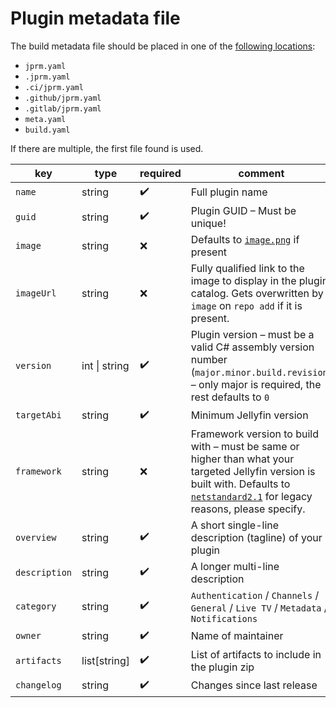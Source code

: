 # Plugin metadata file

The build metadata file should be placed in one of the [following locations][CONFIG_LOCATIONS]:

- `jprm.yaml`
- `.jprm.yaml`
- `.ci/jprm.yaml`
- `.github/jprm.yaml`
- `.gitlab/jprm.yaml`
- `meta.yaml`
- `build.yaml`

If there are multiple, the first file found is used.

| key | type | required | comment |
|-----|------|----------|---------|
| `name` | string | ✔️ | Full plugin name |
| `guid` | string | ✔️ | Plugin GUID – Must be unique! |
| `image` | string | ❌ | Defaults to [`image.png`][DEFAULT_IMAGE_FILE] if present |
| `imageUrl` | string | ❌ | Fully qualified link to the image to display in the plugin catalog. Gets overwritten by `image` on `repo add` if it is present. |
| `version` | int \| string | ✔️ | Plugin version – must be a valid C# assembly version number (`major.minor.build.revision`) – only major is required, the rest defaults to `0` |
| `targetAbi` | string | ✔️ | Minimum Jellyfin version |
| `framework` | string | ❌ | Framework version to build with – must be same or higher than what your targeted Jellyfin version is built with. Defaults to [`netstandard2.1`][DEFAULT_FRAMEWORK] for legacy reasons, please specify. |
| `overview` | string | ✔️ | A short single-line description (tagline) of your plugin |
| `description` | string | ✔️ | A longer multi-line description |
| `category` | string | ✔️ | `Authentication` / `Channels` / `General` / `Live TV` / `Metadata` / `Notifications` |
| `owner` | string | ✔️ | Name of maintainer |
| `artifacts` | list[string] | ✔️ | List of artifacts to include in the plugin zip |
| `changelog` | string | ✔️ | Changes since last release |

[DEFAULT_IMAGE_FILE]: https://github.com/oddstr13/jellyfin-plugin-repository-manager/blob/a2267abe5cbffe602dd8dd0d5c532ea32da7bafe/jprm/__init__.py#L35
[DEFAULT_FRAMEWORK]: https://github.com/oddstr13/jellyfin-plugin-repository-manager/blob/a2267abe5cbffe602dd8dd0d5c532ea32da7bafe/jprm/__init__.py#L36
[CONFIG_LOCATIONS]: https://github.com/oddstr13/jellyfin-plugin-repository-manager/blob/a2267abe5cbffe602dd8dd0d5c532ea32da7bafe/jprm/__init__.py#L37-L45
